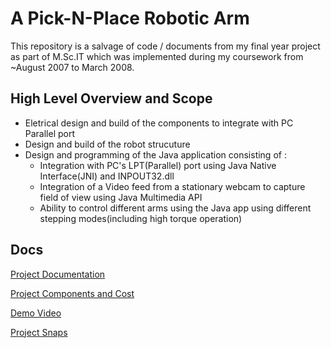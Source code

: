 # A Pick-N-Place Robotic Arm

This repository is a salvage of code / documents from my final year project as part of M.Sc.IT which was implemented during my coursework from ~August 2007 to March 2008.

## High Level Overview and Scope
* Eletrical design and build of the components to integrate with PC Parallel port
* Design and build of the robot strucuture 
* Design and programming of the Java application consisting of :
  * Integration with PC's LPT(Parallel) port using Java Native Interface(JNI) and INPOUT32.dll
  * Integration of a Video feed from a stationary webcam to capture field of view using Java Multimedia API
  * Ability to control different arms using the Java app using different stepping modes(including high torque operation)

## Docs

[Project Documentation](https://github.com/itsavvy-ankur/robotic-arm/blob/main/docs/Proj%20Doc.doc)

[Project Components and Cost](https://github.com/itsavvy-ankur/robotic-arm/blob/main/docs/Program%20Flow.doc)

[Demo Video](https://youtu.be/uRIp50oaYRo)

[Project Snaps](https://photos.app.goo.gl/iugwYPE4wSXWpRzH9)

